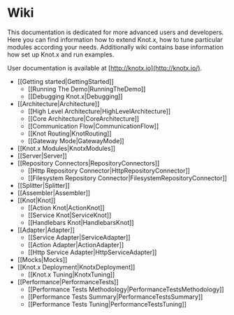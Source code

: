 # Wiki
This documentation is dedicated for more advanced users and developers. Here you can find information how to extend Knot.x, how to tune particular
modules according your needs. Additionally wiki contains base information how set up Knot.x and run examples.

User documentation is available at [http://knotx.io](http://knotx.io/).

* [[Getting started|GettingStarted]] <!--DONE -->
  * [[Running The Demo|RunningTheDemo]] <!--DONE -->
  * [[Debugging Knot.x|Debugging]] <!--DONE -->
* [[Architecture|Architecture]] <!--DONE -->
  * [[High Level Architecture|HighLevelArchitecture]] <!--DONE -->
  * [[Core Architecture|CoreArchitecture]] <!--DONE -->
  * [[Communication Flow|CommunicationFlow]] <!--DONE -->
  * [[Knot Routing|KnotRouting]] <!--DONE -->
  * [[Gateway Mode|GatewayMode]] <!--DONE -->
* [[Knot.x Modules|KnotxModules]] <!-- DONE -->
* [[Server|Server]] <!-- DONE -->
* [[Repository Connectors|RepositoryConnectors]] <!-- DONE -->
  * [[Http Repository Connector|HttpRepositoryConnector]] <!-- DONE -->
  * [[Filesystem Repository Connector|FilesystemRepositoryConnector]] <!-- DONE -->
* [[Splitter|Splitter]] <!-- DONE -->
* [[Assembler|Assembler]] <!-- DONE -->
* [[Knot|Knot]] <!-- DONE -->
  * [[Action Knot|ActionKnot]]
  * [[Service Knot|ServiceKnot]]
  * [[Handlebars Knot|HandlebarsKnot]]
* [[Adapter|Adapter]] <!-- DONE -->
  * [[Service Adapter|ServiceAdapter]]
  * [[Action Adapter|ActionAdapter]]
  * [[Http Service Adapter|HttpServiceAdapter]]
* [[Mocks|Mocks]]
* [[Knot.x Deployment|KnotxDeployment]]
  * [[Knot.x Tuning|KnotxTuning]] <!--DONE -->
* [[Performance|PerformanceTests]] <!--DONE -->
  * [[Performance Tests Methodology|PerformanceTestsMethodology]]<!--DONE -->
  * [[Performance Tests Summary|PerformanceTestsSummary]]<!--DONE -->
  * [[Performance Tests Tuning|PerformanceTestsTuning]]<!--DONE -->
